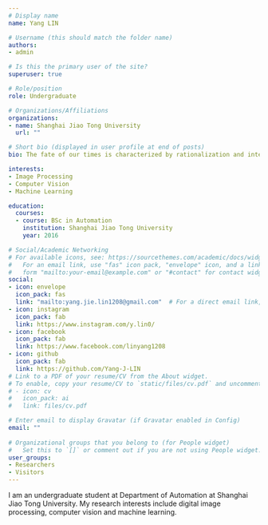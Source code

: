 ```yaml
---
# Display name
name: Yang LIN

# Username (this should match the folder name)
authors:
- admin

# Is this the primary user of the site?
superuser: true

# Role/position
role: Undergraduate

# Organizations/Affiliations
organizations:
- name: Shanghai Jiao Tong University
  url: ""

# Short bio (displayed in user profile at end of posts)
bio: The fate of our times is characterized by rationalization and intellectualization and, above all, by the disenchantment of the world.

interests:
- Image Processing
- Computer Vision
- Machine Learning

education:
  courses:
  - course: BSc in Automation
    institution: Shanghai Jiao Tong University
    year: 2016

# Social/Academic Networking
# For available icons, see: https://sourcethemes.com/academic/docs/widgets/#icons
#   For an email link, use "fas" icon pack, "envelope" icon, and a link in the
#   form "mailto:your-email@example.com" or "#contact" for contact widget.
social:
- icon: envelope
  icon_pack: fas
  link: "mailto:yang.jie.lin1208@gmail.com"  # For a direct email link, use "mailto:test@example.org".
- icon: instagram
  icon_pack: fab
  link: https://www.instagram.com/y.lin0/
- icon: facebook
  icon_pack: fab
  link: https://www.facebook.com/linyang1208
- icon: github
  icon_pack: fab
  link: https://github.com/Yang-J-LIN
# Link to a PDF of your resume/CV from the About widget.
# To enable, copy your resume/CV to `static/files/cv.pdf` and uncomment the lines below.  
# - icon: cv
#   icon_pack: ai
#   link: files/cv.pdf

# Enter email to display Gravatar (if Gravatar enabled in Config)
email: ""
  
# Organizational groups that you belong to (for People widget)
#   Set this to `[]` or comment out if you are not using People widget.  
user_groups:
- Researchers
- Visitors
---
```


I am an undergraduate student at Department of Automation at Shanghai Jiao Tong University. My research interests include digital image processing, computer vision and machine learning. 
